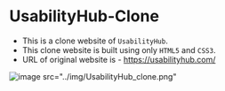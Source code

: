 # UsabilityHub-Clone

- This is a clone website of ```UsabilityHub```.
- This clone website is built using only ```HTML5``` and ```CSS3```.
- URL of original website is - https://usabilityhub.com/

![image](src="../img/UsabilityHub_clone.png")
src="../img/UsabilityHub_clone.png"
